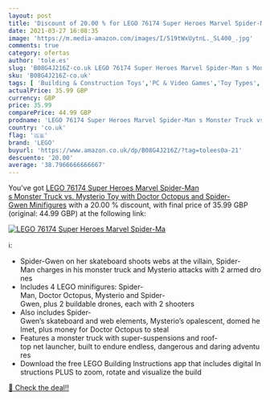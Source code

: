 ```yaml
---
layout: post
title: 'Discount of 20.00 % for LEGO 76174 Super Heroes Marvel Spider-Ma'
date: 2021-03-27 16:08:35
image: 'https://m.media-amazon.com/images/I/519tWxUytnL._SL400_.jpg'
comments: true
category: ofertas
author: 'tole.es'
slug: 'B08G4J216Z-co.uk LEGO 76174 Super Heroes Marvel Spider-Man s Monster...'
sku: 'B08G4J216Z-co.uk'
tags: [ 'Building & Construction Toys','PC & Video Games','Toy Types','Toys & Games','Toys Store','lego', ]
actualPrice: 35.99 GBP
currency: GBP
price: 35.99
comparePrice: 44.99 GBP
prodname: 'LEGO 76174 Super Heroes Marvel Spider-Man s Monster Truck vs. Mysterio Toy with Doctor Octopus and Spider-Gwen Minifigures'
country: 'co.uk'
flag: '🇬🇧'
brand: 'LEGO'
buyurl: 'https://www.amazon.co.uk/dp/B08G4J216Z/?tag=tolees0a-21'
descuento: '20.00'
average: '38.7966666666667'
---
```


You've got [LEGO 76174 Super Heroes Marvel Spider-Man s Monster Truck vs. Mysterio Toy with Doctor Octopus and Spider-Gwen Minifigures](https://www.amazon.co.uk/dp/B08G4J216Z/?tag=tolees0a-21) with a  20.00 % discount, with final price of 35.99 GBP (original: 44.99 GBP) at the following link:

[![LEGO 76174 Super Heroes Marvel Spider-Ma](https://m.media-amazon.com/images/I/519tWxUytnL._SL400_.jpg)](https://www.amazon.co.uk/dp/B08G4J216Z/?tag=tolees0a-21)

ℹ️:

- Spider-Gwen on her skateboard shoots webs at the villain, Spider-Man charges in his monster truck and Mysterio attacks with 2 armed drones
- Includes 4 LEGO minifigures: Spider-Man, Doctor Octopus, Mysterio and Spider-Gwen, plus 2 buildable drones, each with 2 shooters
- Also includes Spider-Gwen’s skateboard and web elements, Mysterio’s opalescent, domed helmet, plus money for Doctor Octopus to steal
- Features a monster truck with super-suspensions and roof-top net launcher, built to endure endless, dangerous and daring adventures
- Download the free LEGO Building Instructions app that includes digital Instructions PLUS to zoom, rotate and visualize the build

[🛒 Check the deal!!](https://www.amazon.co.uk/dp/B08G4J216Z/?tag=tolees0a-21)
